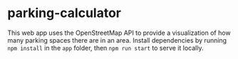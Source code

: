 # parking-calculator

This web app uses the OpenStreetMap API to provide a visualization of how many parking spaces there are in an area. Install dependencies by running `npm install` in the `app` folder, then `npm run start` to serve it locally.